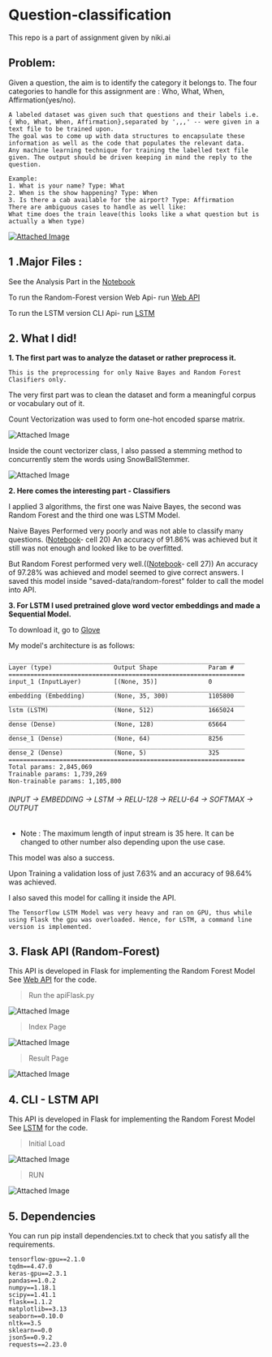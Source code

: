 # Question-classification
This repo is a part of assignment given by niki.ai


## Problem:

Given a question, the aim is to identify the category it belongs to. The four categories to handle for this assignment are : Who, What, When, Affirmation(yes/no).

```
A labeled dataset was given such that questions and their labels i.e. { Who, What, When, Affirmation},separated by ',,,' -- were given in a text file to be trained upon. 
The goal was to come up with data structures to encapsulate these information as well as the code that populates the relevant data.
Any machine learning technique for training the labelled text file given. The output should be driven keeping in mind the reply to the question.
 
Example:
1. What is your name? Type: What
2. When is the show happening? Type: When
3. Is there a cab available for the airport? Type: Affirmation
There are ambiguous cases to handle as well like:
What time does the train leave(this looks like a what question but is actually a When type)
```

[![Attached Image](https://img.shields.io/badge/license-MIT-blue.svg)](https://github.com/abhash-er/Question-classification/blob/master/LICENSE)

## 1 .Major Files :
See the Analysis Part in the [Notebook](nlp_classification.ipynb) <br>

To run the Random-Forest version Web Api- run [Web API](apiFLASK.py)

To run the LSTM version CLI Api- run [LSTM](lstm.py)




## 2. What I did! 

<b>1. The first part was to analyze the dataset or rather preprocess it. </b>

```
This is the preprocessing for only Naive Bayes and Random Forest Clasifiers only.
```

The very first part was to clean the dataset and form a meaningful corpus or vocabulary out of it.<br>

Count Vectorization was used to form one-hot encoded sparse matrix.

![Attached Image](https://miro.medium.com/proxy/1*YEJf9BQQh0ma1ECs6x_7yQ.png)

Inside the count vectorizer class, I also passed a stemming method to concurrently stem the words using SnowBallStemmer.

![Attached Image](https://pythonspot.com/wp-content/uploads/2016/08/word-stem.png)

<b> 2. Here comes the interesting part - Classifiers </b>

I applied 3 algorithms, the first one was Naive Bayes, the second was Random Forest and the third one was LSTM Model.

Naive Bayes Performed very poorly and was not able to classify many questions.
([Notebook](nlp_classification.ipynb)- cell 20)
An accuracy of 91.86% was achieved but it still was not enough and looked like to be overfitted.


But Random Forest performed very well.(([Notebook](nlp_classification.ipynb)- cell 27))
An accuracy of 97.28% was achieved and model seemed to give correct answers.
I saved this model inside "saved-data/random-forest" folder to call the model into API.

<b> 3. For LSTM I used pretrained glove word vector embeddings and made a Sequential Model.</b>

To download it, go to [Glove](http://nlp.stanford.edu/data/glove.6B.zip)

My model's architecture is as follows:

```
_________________________________________________________________
Layer (type)                 Output Shape              Param #   
=================================================================
input_1 (InputLayer)         [(None, 35)]              0         
_________________________________________________________________
embedding (Embedding)        (None, 35, 300)           1105800   
_________________________________________________________________
lstm (LSTM)                  (None, 512)               1665024   
_________________________________________________________________
dense (Dense)                (None, 128)               65664     
_________________________________________________________________
dense_1 (Dense)              (None, 64)                8256      
_________________________________________________________________
dense_2 (Dense)              (None, 5)                 325       
=================================================================
Total params: 2,845,069
Trainable params: 1,739,269
Non-trainable params: 1,105,800
```
<h6><i> INPUT &rarr; EMBEDDING &rarr; LSTM &rarr; RELU-128 &rarr; RELU-64 &rarr; SOFTMAX &rarr; OUTPUT </i> </h6>   

- Note :  The maximum length of input stream is 35 here. It can be changed to other number also depending upon the use case. 

This model was also a success.

Upon Training a validation loss of just 7.63% and an accuracy of 98.64% was achieved.

I also saved this model for calling it inside the API.

```
The Tensorflow LSTM Model was very heavy and ran on GPU, thus while using Flask the gpu was overloaded. Hence, for LSTM, a command line version is implemented.
```




## 3. Flask API (Random-Forest)

This API is developed in Flask for implementing the Random Forest Model
See [Web API](apiFLASK.py) for the code. 

> Run the apiFlask.py

![Attached Image](https://raw.githubusercontent.com/abhash-er/Question-classification/master/Markdown%20Images/flask_shell.PNG)

> Index Page

![Attached Image](https://raw.githubusercontent.com/abhash-er/Question-classification/master/Markdown%20Images/index.png)

> Result Page

![Attached Image](https://raw.githubusercontent.com/abhash-er/Question-classification/master/Markdown%20Images/result.png)





## 4. CLI - LSTM API

This API is developed in Flask for implementing the Random Forest Model
See [LSTM](lstm.py) for the code.

> Initial Load

![Attached Image](https://raw.githubusercontent.com/abhash-er/Question-classification/master/Markdown%20Images/sample_lstm.PNG)

> RUN 


![Attached Image](https://raw.githubusercontent.com/abhash-er/Question-classification/master/Markdown%20Images/sample_lstm1.png)


## 5. Dependencies

You can run pip install dependencies.txt to check that you satisfy all the requirements.

```
tensorflow-gpu==2.1.0
tqdm==4.47.0
keras-gpu==2.3.1
pandas==1.0.2
numpy==1.18.1
scipy==1.41.1
flask==1.1.2
matplotlib==3.13
seaborn==0.10.0
nltk==3.5
sklearn==0.0
json5==0.9.2
requests==2.23.0

```

